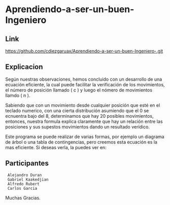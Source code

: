 # Aprendiendo-a-ser-un-buen-Ingeniero
## Link 
https://github.com/cdiezgaruax/Aprendiendo-a-ser-un-buen-Ingeniero-.git
## Explicacion
Según nuestras observaciones, hemos concluido con un desarrollo de una ecuación eficiente, la cual puede facilitar la verificación de los movimientos, el número de posición llamado ( c ) y luego el nómero de movimientos llamdo ( n ).

Sabiendo que con un movimiento desde cualquier posición que esté en el teclado numerico, con una cierta distribución asumiendo que el 0 se ecnuentra bajo del 8, determinamos que hay 20 posibles movimientos, entonces, nuestra formula explica claramente que hay un relación entre las posiciones y sus supestos movimientos dando un resultado verídico.

Este programa se puede realizar de varias formas, por ejemplo un diagrama de árbol o una tabla de contingencias, pero creemos esta ecuación es la mas eficiente. Si deseas verla, la puedes ver en: 

## Participantes
     Alejandro Duran
     Gabriel Kaakedjian
     Alfredo Rubert
     Carlos Garcia
Muchas Gracias.
